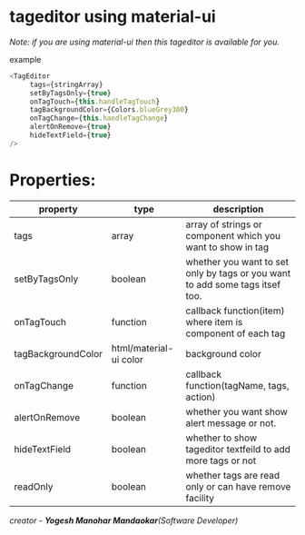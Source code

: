 # tageditor using material-ui

_Note: if you are using material-ui then this tageditor is available for you._

example
```js
<TagEditor
     tags={stringArray}
     setByTagsOnly={true}
     onTagTouch={this.handleTagTouch}
     tagBackgroundColor={Colors.blueGrey300}
     onTagChange={this.handleTagChange}
     alertOnRemove={true}
     hideTextField={true}
/>
```

# Properties:

property | type | description
----------------- | ----------------- | ---------------------------------------
tags | array | array of strings or component which you want to show in tag
setByTagsOnly | boolean | whether you want to set only by tags or you want to add some tags itsef too.
onTagTouch | function | callback function(item) where item is component of each tag
tagBackgroundColor | html/material-ui color | background color
onTagChange | function | callback function(tagName, tags, action)
alertOnRemove | boolean | whether you want show alert message or not.
hideTextField | boolean | whether to show tageditor textfeild to add more tags or not
readOnly | boolean | whether tags are read only or can have remove facility

_creator - **Yogesh Manohar Mandaokar**(Software Developer)_
